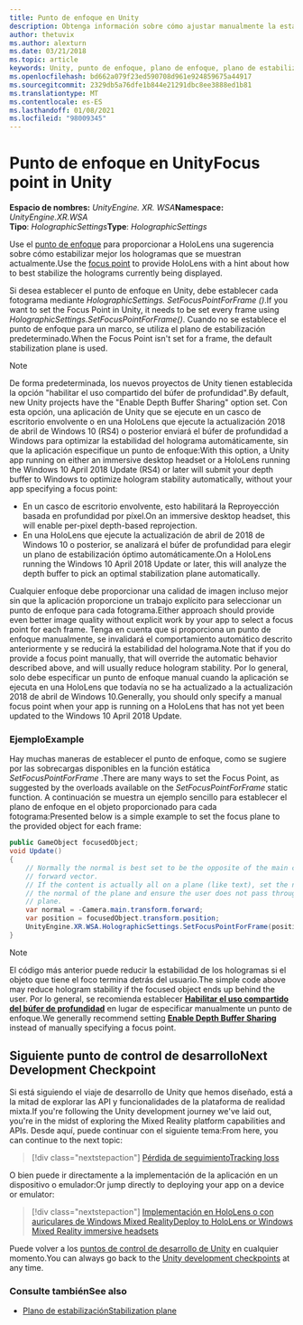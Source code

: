 ```yaml
---
title: Punto de enfoque en Unity
description: Obtenga información sobre cómo ajustar manualmente la estabilidad de los hologramas en Unity mediante el establecimiento del punto de enfoque para HoloLens y los auriculares con micrófonos de la realidad mixta de Windows.
author: thetuvix
ms.author: alexturn
ms.date: 03/21/2018
ms.topic: article
keywords: Unity, punto de enfoque, plano de enfoque, plano de estabilización, punto de estabilización, Reproyección, LSR, búfer de profundidad, auriculares de realidad mixta, auriculares de realidad mixta de Windows, auriculares de realidad virtual
ms.openlocfilehash: bd662a079f23ed590708d961e924859675a44917
ms.sourcegitcommit: 2329db5a76dfe1b844e21291dbc8ee3888ed1b81
ms.translationtype: MT
ms.contentlocale: es-ES
ms.lasthandoff: 01/08/2021
ms.locfileid: "98009345"
---
```

# <a name="focus-point-in-unity"></a><span data-ttu-id="d67af-104">Punto de enfoque en Unity</span><span class="sxs-lookup"><span data-stu-id="d67af-104">Focus point in Unity</span></span>

<span data-ttu-id="d67af-105">**Espacio de nombres:** *UnityEngine. XR. WSA*</span><span class="sxs-lookup"><span data-stu-id="d67af-105">**Namespace:** *UnityEngine.XR.WSA*</span></span><br>
<span data-ttu-id="d67af-106">**Tipo**: *HolographicSettings*</span><span class="sxs-lookup"><span data-stu-id="d67af-106">**Type**: *HolographicSettings*</span></span>

<span data-ttu-id="d67af-107">Use el [punto de enfoque](../platform-capabilities-and-apis/hologram-stability.md#reprojection) para proporcionar a HoloLens una sugerencia sobre cómo estabilizar mejor los hologramas que se muestran actualmente.</span><span class="sxs-lookup"><span data-stu-id="d67af-107">Use the [focus point](../platform-capabilities-and-apis/hologram-stability.md#reprojection) to provide HoloLens with a hint about how to best stabilize the holograms currently being displayed.</span></span>

<span data-ttu-id="d67af-108">Si desea establecer el punto de enfoque en Unity, debe establecer cada fotograma mediante *HolographicSettings. SetFocusPointForFrame ()*.</span><span class="sxs-lookup"><span data-stu-id="d67af-108">If you want to set the Focus Point in Unity, it needs to be set every frame using *HolographicSettings.SetFocusPointForFrame()*.</span></span> <span data-ttu-id="d67af-109">Cuando no se establece el punto de enfoque para un marco, se utiliza el plano de estabilización predeterminado.</span><span class="sxs-lookup"><span data-stu-id="d67af-109">When the Focus Point isn't set for a frame, the default stabilization plane is used.</span></span>

> [!NOTE]
> <span data-ttu-id="d67af-110">De forma predeterminada, los nuevos proyectos de Unity tienen establecida la opción "habilitar el uso compartido del búfer de profundidad".</span><span class="sxs-lookup"><span data-stu-id="d67af-110">By default, new Unity projects have the "Enable Depth Buffer Sharing" option set.</span></span>  <span data-ttu-id="d67af-111">Con esta opción, una aplicación de Unity que se ejecute en un casco de escritorio envolvente o en una HoloLens que ejecute la actualización 2018 de abril de Windows 10 (RS4) o posterior enviará el búfer de profundidad a Windows para optimizar la estabilidad del holograma automáticamente, sin que la aplicación especifique un punto de enfoque:</span><span class="sxs-lookup"><span data-stu-id="d67af-111">With this option, a Unity app running on either an immersive desktop headset or a HoloLens running the Windows 10 April 2018 Update (RS4) or later will submit your depth buffer to Windows to optimize hologram stability automatically, without your app specifying a focus point:</span></span>
> * <span data-ttu-id="d67af-112">En un casco de escritorio envolvente, esto habilitará la Reproyección basada en profundidad por píxel.</span><span class="sxs-lookup"><span data-stu-id="d67af-112">On an immersive desktop headset, this will enable per-pixel depth-based reprojection.</span></span>
> * <span data-ttu-id="d67af-113">En una HoloLens que ejecute la actualización de abril de 2018 de Windows 10 o posterior, se analizará el búfer de profundidad para elegir un plano de estabilización óptimo automáticamente.</span><span class="sxs-lookup"><span data-stu-id="d67af-113">On a HoloLens running the Windows 10 April 2018 Update or later, this will analyze the depth buffer to pick an optimal stabilization plane automatically.</span></span>
>
> <span data-ttu-id="d67af-114">Cualquier enfoque debe proporcionar una calidad de imagen incluso mejor sin que la aplicación proporcione un trabajo explícito para seleccionar un punto de enfoque para cada fotograma.</span><span class="sxs-lookup"><span data-stu-id="d67af-114">Either approach should provide even better image quality without explicit work by your app to select a focus point for each frame.</span></span>  <span data-ttu-id="d67af-115">Tenga en cuenta que si proporciona un punto de enfoque manualmente, se invalidará el comportamiento automático descrito anteriormente y se reducirá la estabilidad del holograma.</span><span class="sxs-lookup"><span data-stu-id="d67af-115">Note that if you do provide a focus point manually, that will override the automatic behavior described above, and will usually reduce hologram stability.</span></span>  <span data-ttu-id="d67af-116">Por lo general, solo debe especificar un punto de enfoque manual cuando la aplicación se ejecuta en una HoloLens que todavía no se ha actualizado a la actualización 2018 de abril de Windows 10.</span><span class="sxs-lookup"><span data-stu-id="d67af-116">Generally, you should only specify a manual focus point when your app is running on a HoloLens that has not yet been updated to the Windows 10 April 2018 Update.</span></span>

### <a name="example"></a><span data-ttu-id="d67af-117">Ejemplo</span><span class="sxs-lookup"><span data-stu-id="d67af-117">Example</span></span>

<span data-ttu-id="d67af-118">Hay muchas maneras de establecer el punto de enfoque, como se sugiere por las sobrecargas disponibles en la función estática *SetFocusPointForFrame* .</span><span class="sxs-lookup"><span data-stu-id="d67af-118">There are many ways to set the Focus Point, as suggested by the overloads available on the *SetFocusPointForFrame* static function.</span></span> <span data-ttu-id="d67af-119">A continuación se muestra un ejemplo sencillo para establecer el plano de enfoque en el objeto proporcionado para cada fotograma:</span><span class="sxs-lookup"><span data-stu-id="d67af-119">Presented below is a simple example to set the focus plane to the provided object for each frame:</span></span>

```cs
public GameObject focusedObject;
void Update()
{
    // Normally the normal is best set to be the opposite of the main camera's
    // forward vector.
    // If the content is actually all on a plane (like text), set the normal to
    // the normal of the plane and ensure the user does not pass through the
    // plane.
    var normal = -Camera.main.transform.forward;     
    var position = focusedObject.transform.position;
    UnityEngine.XR.WSA.HolographicSettings.SetFocusPointForFrame(position, normal);
}
```

> [!NOTE]
> <span data-ttu-id="d67af-120">El código más anterior puede reducir la estabilidad de los hologramas si el objeto que tiene el foco termina detrás del usuario.</span><span class="sxs-lookup"><span data-stu-id="d67af-120">The simple code above may reduce hologram stability if the focused object ends up behind the user.</span></span> <span data-ttu-id="d67af-121">Por lo general, se recomienda establecer **[Habilitar el uso compartido del búfer de profundidad](camera-in-unity.md#sharing-your-depth-buffers-with-windows)** en lugar de especificar manualmente un punto de enfoque.</span><span class="sxs-lookup"><span data-stu-id="d67af-121">We generally recommend setting **[Enable Depth Buffer Sharing](camera-in-unity.md#sharing-your-depth-buffers-with-windows)** instead of manually specifying a focus point.</span></span>

## <a name="next-development-checkpoint"></a><span data-ttu-id="d67af-122">Siguiente punto de control de desarrollo</span><span class="sxs-lookup"><span data-stu-id="d67af-122">Next Development Checkpoint</span></span>

<span data-ttu-id="d67af-123">Si está siguiendo el viaje de desarrollo de Unity que hemos diseñado, está a la mitad de explorar las API y funcionalidades de la plataforma de realidad mixta.</span><span class="sxs-lookup"><span data-stu-id="d67af-123">If you're following the Unity development journey we've laid out, you're in the midst of exploring the Mixed Reality platform capabilities and APIs.</span></span> <span data-ttu-id="d67af-124">Desde aquí, puede continuar con el siguiente tema:</span><span class="sxs-lookup"><span data-stu-id="d67af-124">From here, you can continue to the next topic:</span></span>

> [!div class="nextstepaction"]
> [<span data-ttu-id="d67af-125">Pérdida de seguimiento</span><span class="sxs-lookup"><span data-stu-id="d67af-125">Tracking loss</span></span>](tracking-loss-in-unity.md)

<span data-ttu-id="d67af-126">O bien puede ir directamente a la implementación de la aplicación en un dispositivo o emulador:</span><span class="sxs-lookup"><span data-stu-id="d67af-126">Or jump directly to deploying your app on a device or emulator:</span></span>

> [!div class="nextstepaction"]
> [<span data-ttu-id="d67af-127">Implementación en HoloLens o con auriculares de Windows Mixed Reality</span><span class="sxs-lookup"><span data-stu-id="d67af-127">Deploy to HoloLens or Windows Mixed Reality immersive headsets</span></span>](../platform-capabilities-and-apis/using-visual-studio.md)

<span data-ttu-id="d67af-128">Puede volver a los [puntos de control de desarrollo de Unity](unity-development-overview.md#3-platform-capabilities-and-apis) en cualquier momento.</span><span class="sxs-lookup"><span data-stu-id="d67af-128">You can always go back to the [Unity development checkpoints](unity-development-overview.md#3-platform-capabilities-and-apis) at any time.</span></span>

### <a name="see-also"></a><span data-ttu-id="d67af-129">Consulte también</span><span class="sxs-lookup"><span data-stu-id="d67af-129">See also</span></span>

* [<span data-ttu-id="d67af-130">Plano de estabilización</span><span class="sxs-lookup"><span data-stu-id="d67af-130">Stabilization plane</span></span>](../platform-capabilities-and-apis/hologram-stability.md#reprojection)
